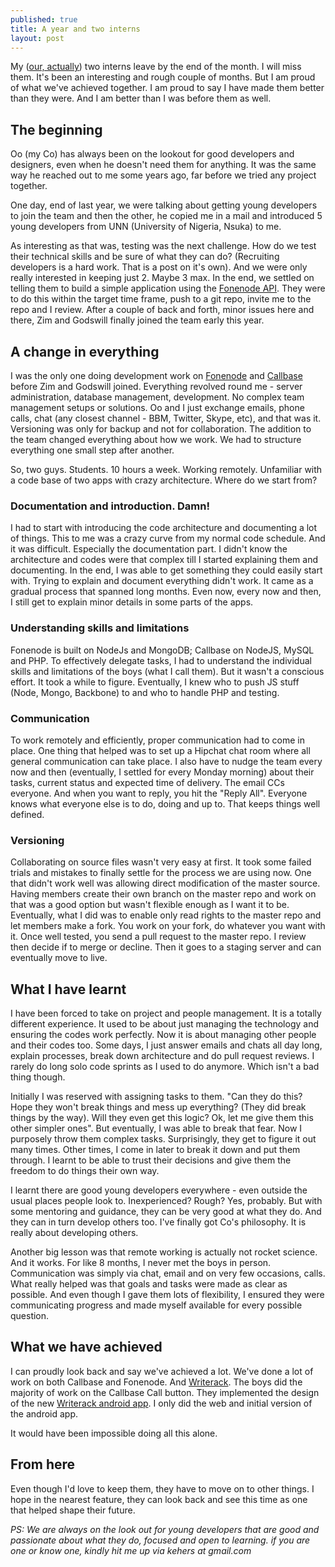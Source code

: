 ```yaml
---
published: true
title: A year and two interns
layout: post
---
```

My ([our, actually](http://fonebaselabs.com)) two interns leave by the end of the month. I will miss them. It's been an interesting and rough couple of months. But I am proud of what we've achieved together. I am proud to say I have made them better than they were. And I am better than I was before them as well.

## The beginning

Oo (my Co) has always been on the lookout for good developers and designers, even when he doesn't need them for anything. It was the same way he reached out to me some years ago, far before we tried any project together.

One day, end of last year, we were talking about getting young developers to join the team and then the other, he copied me in a mail and introduced 5 young developers from UNN (University of Nigeria, Nsuka) to me.

As interesting as that was, testing was the next challenge. How do we test their technical skills and be sure of what they can do? (Recruiting developers is a hard work. That is a post on it's own). And we were only really interested in keeping just 2. Maybe 3 max. In the end, we settled on telling them to build a simple application using the [Fonenode API](https://fonenode.com/docs). They were to do this within the target time frame, push to a git repo, invite me to the repo and I review. After a couple of back and forth, minor issues here and there, Zim and Godswill finally joined the team early this year.

## A change in everything

I was the only one doing development work on [Fonenode](https://fonenode.com) and [Callbase](https://callbase.co/) before Zim and Godswill joined. Everything revolved round me - server administration, database management, development. No complex team management setups or solutions. Oo and I just exchange emails, phone calls, chat (any closest channel - BBM, Twitter, Skype, etc), and that was it. Versioning was only for backup and not for collaboration. The addition to the team changed everything about how we work. We had to structure everything one small step after another.

So, two guys. Students. 10 hours a week. Working remotely. Unfamiliar with a code base of two apps with crazy architecture. Where do we start from?

### Documentation and introduction. Damn! 

I had to start with introducing the code architecture and documenting a lot of things. This to me was a crazy curve from my normal code schedule. And it was difficult. Especially the documentation part. I didn't know the architecture and codes were that complex till I started explaining them and documenting. In the end, I was able to get something they could easily start with. Trying to explain and document everything didn't work. It came as a gradual process that spanned long months. Even now, every now and then, I still get to explain minor details in some parts of the apps.

### Understanding skills and limitations

Fonenode is built on NodeJs and MongoDB; Callbase on NodeJS, MySQL and PHP. To effectively delegate tasks, I had to understand the individual skills and limitations of the boys (what I call them). But it wasn't a conscious effort. It took a while to figure. Eventually, I knew who to push JS stuff (Node, Mongo, Backbone) to and who to handle PHP and testing.

### Communication

To work remotely and efficiently, proper communication had to come in place. One thing that helped was to set up a Hipchat chat room where all general communication can take place. I also have to nudge the team every now and then (eventually, I settled for every Monday morning) about their tasks, current status and expected time of delivery. The email CCs everyone. And when you want to reply, you hit the "Reply All". Everyone knows what everyone else is to do, doing and up to. That keeps things well defined.

### Versioning

Collaborating on source files wasn't very easy at first. It took some failed trials and mistakes to finally settle for the process we are using now. One that didn't work well was allowing direct modification of the master source. Having members create their own branch on the master repo and work on that was a good option but wasn't flexible enough as I want it to be. Eventually, what I did was to enable only read rights to the master repo and let members make a fork. You work on your fork, do whatever you want with it. Once well tested, you send a pull request to the master repo. I review then decide if to merge or decline. Then it goes to a staging server and can eventually move to live.

## What I have learnt

I have been forced to take on project and people management. It is a totally different experience. It used to be about just managing the technology and ensuring the codes work perfectly. Now it is about managing other people and their codes too. Some days, I just answer emails and chats all day long, explain processes, break down architecture and do pull request reviews. I rarely do long solo code sprints as I used to do anymore. Which isn't a bad thing though.

Initially I was reserved with assigning tasks to them. "Can they do this? Hope they won't break things and mess up everything? (They did break things by the way). Will they even get this logic? Ok, let me give them this other simpler ones". But eventually, I was able to break that fear. Now I purposely throw them complex tasks. Surprisingly, they get to figure it out many times. Other times, I come in later to break it down and put them through. I learnt to be able to trust their decisions and give them the freedom to do things their own way. 

I learnt there are good young developers everywhere - even outside the usual places people look to. Inexperienced? Rough? Yes, probably. But with some mentoring and guidance, they can be very good at what they do. And they can in turn develop others too. I've finally got Co's philosophy. It is really about developing others.

Another big lesson was that remote working is actually not rocket science. And it works. For like 8 months, I never met the boys in person. Communication was simply via chat, email and on very few occasions, calls. What really helped was that goals and tasks were made as clear as possible. And even though I gave them lots of flexibility, I ensured they were communicating progress and made myself available for every possible question.

## What we have achieved

I can proudly look back and say we've achieved a lot. We've done a lot of work on both Callbase and Fonenode. And [Writerack](http://writerack.com/). The boys did the majority of work on the Callbase Call button. They implemented the design of the new [Writerack android app](https://play.google.com/store/apps/details?id=com.writerack.android). I only did the web and initial version of the android app.  

It would have been impossible doing all this alone. 

## From here

Even though I'd love to keep them, they have to move on to other things. I hope in the nearest feature, they can look back and see this time as one that helped shape their future.

*PS: We are always on the look out for young developers that are good and passionate about what they do, focused and open to learning. if you are one or know one, kindly hit me up via kehers at gmail.com*